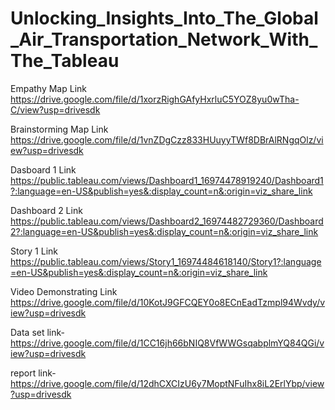 # Unlocking_Insights_Into_The_Global_Air_Transportation_Network_With_The_Tableau

Empathy Map Link https://drive.google.com/file/d/1xorzRighGAfyHxrluC5YOZ8yu0wTha-C/view?usp=drivesdk

Brainstorming Map Link https://drive.google.com/file/d/1vnZDgCzz833HUuyyTWf8DBrAlRNgqOlz/view?usp=drivesdk

Dasboard 1 Link https://public.tableau.com/views/Dashboard1_16974478919240/Dashboard1?:language=en-US&publish=yes&:display_count=n&:origin=viz_share_link

Dashboard 2 Link https://public.tableau.com/views/Dashboard2_16974482729360/Dashboard2?:language=en-US&publish=yes&:display_count=n&:origin=viz_share_link

 Story 1 Link https://public.tableau.com/views/Story1_16974484618140/Story1?:language=en-US&publish=yes&:display_count=n&:origin=viz_share_link
 
 Video Demonstrating Link  https://drive.google.com/file/d/10KotJ9GFCQEY0o8ECnEadTzmpl94Wvdy/view?usp=drivesdk

 Data set link-https://drive.google.com/file/d/1CC16jh66bNIQ8VfWWGsqabplmYQ84QGi/view?usp=drivesdk

 report link-https://drive.google.com/file/d/12dhCXCIzU6y7MoptNFuIhx8iL2ErlYbp/view?usp=drivesdk
